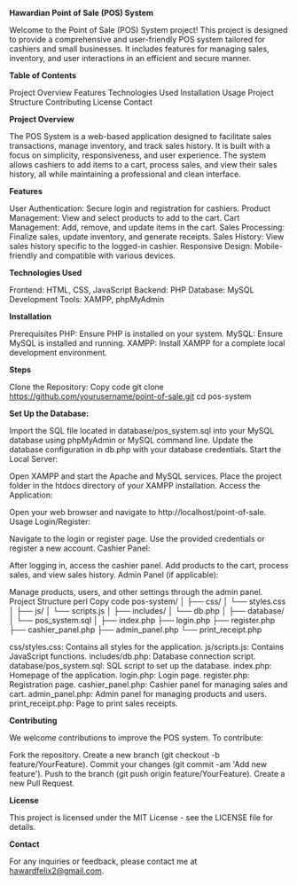 **Hawardian Point of Sale (POS) System**

Welcome to the Point of Sale (POS) System project! This project is designed to provide a comprehensive and user-friendly POS system tailored for cashiers and small businesses. 
It includes features for managing sales, inventory, and user interactions in an efficient and secure manner.

**Table of Contents**

Project Overview
Features
Technologies Used
Installation
Usage
Project Structure
Contributing
License
Contact

**Project Overview**

The POS System is a web-based application designed to facilitate sales transactions, manage inventory, and track sales history. It is built with a focus on simplicity, 
responsiveness, and user experience. The system allows cashiers to add items to a cart, process sales, and view their sales history, all while maintaining a professional 
and clean interface.

**Features**

User Authentication: Secure login and registration for cashiers.
Product Management: View and select products to add to the cart.
Cart Management: Add, remove, and update items in the cart.
Sales Processing: Finalize sales, update inventory, and generate receipts.
Sales History: View sales history specific to the logged-in cashier.
Responsive Design: Mobile-friendly and compatible with various devices.

**Technologies Used**

Frontend: HTML, CSS, JavaScript
Backend: PHP
Database: MySQL
Development Tools: XAMPP, phpMyAdmin

**Installation**

Prerequisites
PHP: Ensure PHP is installed on your system.
MySQL: Ensure MySQL is installed and running.
XAMPP: Install XAMPP for a complete local development environment.

**Steps**

Clone the Repository:
Copy code
git clone https://github.com/yourusername/point-of-sale.git
cd pos-system

**Set Up the Database:**

Import the SQL file located in database/pos_system.sql into your MySQL database using phpMyAdmin or MySQL command line.
Update the database configuration in db.php with your database credentials.
Start the Local Server:

Open XAMPP and start the Apache and MySQL services.
Place the project folder in the htdocs directory of your XAMPP installation.
Access the Application:

Open your web browser and navigate to http://localhost/point-of-sale.
Usage
Login/Register:

Navigate to the login or register page.
Use the provided credentials or register a new account.
Cashier Panel:

After logging in, access the cashier panel.
Add products to the cart, process sales, and view sales history.
Admin Panel (if applicable):

Manage products, users, and other settings through the admin panel.
Project Structure
perl
Copy code
pos-system/
│
├── css/
│   └── styles.css
│
├── js/
│   └── scripts.js
│
├── includes/
│   └── db.php
│
├── database/
│   └── pos_system.sql
│
├── index.php
├── login.php
├── register.php
├── cashier_panel.php
├── admin_panel.php
└── print_receipt.php

css/styles.css: Contains all styles for the application.
js/scripts.js: Contains JavaScript functions.
includes/db.php: Database connection script.
database/pos_system.sql: SQL script to set up the database.
index.php: Homepage of the application.
login.php: Login page.
register.php: Registration page.
cashier_panel.php: Cashier panel for managing sales and cart.
admin_panel.php: Admin panel for managing products and users.
print_receipt.php: Page to print sales receipts.

**Contributing**

We welcome contributions to improve the POS system. To contribute:

Fork the repository.
Create a new branch (git checkout -b feature/YourFeature).
Commit your changes (git commit -am 'Add new feature').
Push to the branch (git push origin feature/YourFeature).
Create a new Pull Request.

**License**

This project is licensed under the MIT License - see the LICENSE file for details.

**Contact**

For any inquiries or feedback, please contact me at hawardfelix2@gmail.com.
